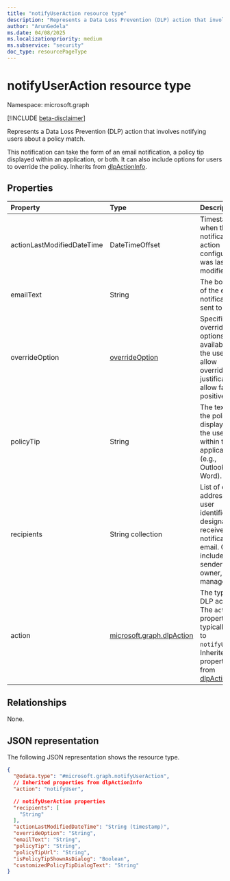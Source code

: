 ```yaml
---
title: "notifyUserAction resource type"
description: "Represents a Data Loss Prevention (DLP) action that involves notifying users about a policy match."
author: "ArunGedela"
ms.date: 04/08/2025
ms.localizationpriority: medium
ms.subservice: "security"
doc_type: resourcePageType
---
```


# notifyUserAction resource type

Namespace: microsoft.graph

[!INCLUDE [beta-disclaimer](../../includes/beta-disclaimer.md)]

Represents a Data Loss Prevention (DLP) action that involves notifying users about a policy match.

This notification can take the form of an email notification, a policy tip displayed within an application, or both. It can also include options for users to override the policy. Inherits from [dlpActionInfo](../resources/dlpactioninfo.md).

## Properties

| Property                      | Type                                                                                   | Description                                                                                                                             |
| :---------------------------- | :------------------------------------------------------------------------------------- | :-------------------------------------------------------------------------------------------------------------------------------------- |
| actionLastModifiedDateTime    | DateTimeOffset                                                                         | Timestamp when the notification action configuration was last modified.                                                               |
| emailText                     | String                                                                                 | The body text of the email notification sent to users.                                                                                |
| overrideOption                | [overrideOption](../resources/overrideoption.md)                                       | Specifies the override options available to the user (e.g., allow override with justification, allow false positive).                    |
| policyTip                     | String                                                                                 | The text of the policy tip displayed to the user within the application (e.g., Outlook, Word).                                       |
| recipients                    | String collection                                                                      | List of email addresses or user identifiers designated to receive the notification email. Can include sender, owner, manager, etc. |
|action                         |[microsoft.graph.dlpAction](../resources/dlpaction.md)                                  |The type of DLP action. The `action` property is typically set to `notifyUser`. Inherited properties from [dlpActionInfo](../resources/dlpactioninfo.md).|

## Relationships

None.

## JSON representation

The following JSON representation shows the resource type.
<!-- {
  "blockType": "resource",
  "@odata.type": "microsoft.graph.notifyUserAction",
  "baseType": "microsoft.graph.dlpActionInfo",
  "openType": false
}-->
``` json
{
  "@odata.type": "#microsoft.graph.notifyUserAction",
  // Inherited properties from dlpActionInfo
  "action": "notifyUser",

  // notifyUserAction properties
  "recipients": [
    "String"
  ],
  "actionLastModifiedDateTime": "String (timestamp)",
  "overrideOption": "String",
  "emailText": "String",
  "policyTip": "String",
  "policyTipUrl": "String",
  "isPolicyTipShownAsDialog": "Boolean",
  "customizedPolicyTipDialogText": "String"
}
```
